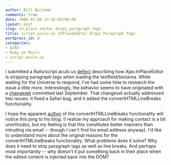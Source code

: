 ```yaml
---
author: Bill Burcham
comments: true
date: 2006-02-08 22:35:03+00:00
layout: post
slug: in_place_editor_drops_paragraph_tags
title: script.aculo.us InPlaceEditor Drops Paragraph Tags
wordpress_id: 8
categories:
- AJAX
- Ruby on Rails
- script.aculo.us
---
```


I submitted a Rails/script.aculo.us [defect](http://dev.rubyonrails.org/ticket/3729) describing how Ajax.InPlaceEditor is stripping paragraph tags when loading the textfield/textarea.  While waiting for the Universe to respond, I've had some time to research the issue a little more.  Interestingly, the behavior seems to have originated with a [changeset](http://dev.rubyonrails.org/changeset/2282) committed last September.  That changeset actually addressed two issues: it fixed a Safari bug, and it added the convertHTMLLineBreaks functionality.

I hope the apparent [author](http://jutopia.tirsen.com/articles/2006/02/06/selenium-and-rails) of the convertHTMLLineBreaks functionality will notice this ping to his blog.  (I realize my approach for making contact is a bit unorthodox, but my feeling is that this constitutes better manners than intruding via email -- though I can't find his email address anyway).  I'd like to understand more about the original reasons for the convertHTMLineBreaks functionality.  What problems does it solve?  Why does it need to strip paragraph tags as well as line breaks.  And perhaps most importantly -- why doesn't it put something back in their place when the edited content is injected back into the DOM?
